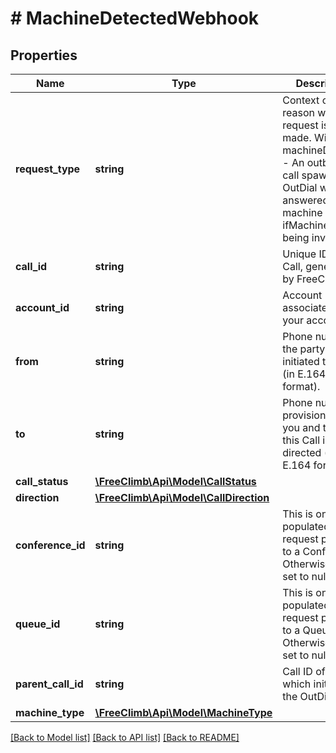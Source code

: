 # # MachineDetectedWebhook

## Properties

Name | Type | Description | Notes
------------ | ------------- | ------------- | -------------
**request_type** | **string** | Context or reason why this request is being made. Will be machineDetected - An outbound call spawned by OutDial was answered by a machine and the ifMachineUrl is being invoked. | [optional]
**call_id** | **string** | Unique ID for this Call, generated by FreeClimb. | [optional]
**account_id** | **string** | Account ID associated with your account. | [optional]
**from** | **string** | Phone number of the party that initiated the Call (in E.164 format). | [optional]
**to** | **string** | Phone number provisioned to you and to which this Call is directed (in E.164 format). | [optional]
**call_status** | [**\FreeClimb\Api\Model\CallStatus**](CallStatus.md) |  | [optional]
**direction** | [**\FreeClimb\Api\Model\CallDirection**](CallDirection.md) |  | [optional]
**conference_id** | **string** | This is only populated if request pertains to a Conference. Otherwise, it is set to null. | [optional]
**queue_id** | **string** | This is only populated if the request pertains to a Queue. Otherwise, it is set to null. | [optional]
**parent_call_id** | **string** | Call ID of the leg which initiated the OutDial. | [optional]
**machine_type** | [**\FreeClimb\Api\Model\MachineType**](MachineType.md) |  | [optional]

[[Back to Model list]](../../README.md#models) [[Back to API list]](../../README.md#endpoints) [[Back to README]](../../README.md)
